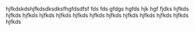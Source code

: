 hjfkdskdshjfkdsdksdksfhgfdsdfsf
fds
fds
gfdgs
hgfds
hjk
hgf
fjdks
hjfkds
hjfkds
hjfkds
hjfkds
hjfkds
hjfkds
hjfkds
hjfkds
hjfkds
hjfkds
hjfkds
hjfkds
hjfkds
